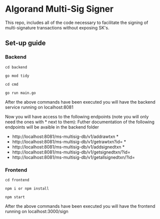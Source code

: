 # Algorand Multi-Sig Signer

This repo, includes all of the code necessary to facilitate the signing of multi-signature transactions without exposing SK's.


## Set-up guide

### Backend

```
cd backend
```
```
go mod tidy
```

```
cd cmd
```

```
go run main.go
```

After the above commands have been executed you will have the backend service running on localhost:8081

Now you will have access to the following endpoints (note you will only need the ones with * next to them):
Futher documentation of the following endpoints will be avaible in the backend folder
- http://localhost:8081/ms-multisig-db/v1/addrawtxn *
- http://localhost:8081/ms-multisig-db/v1/getrawtxn?id= *
- http://localhost:8081/ms-multisig-db/v1/addsignedtxn *
- http://localhost:8081/ms-multisig-db/v1/getsignedtxn/?id=
- http://localhost:8081/ms-multisig-db/v1/getallsignedtxn/?id=


### Frontend

```
cd frontend
```
```
npm i or npm install
```
```
npm start
```
After the above commands have been executed you will have the frontend running on localhost:3000/sign